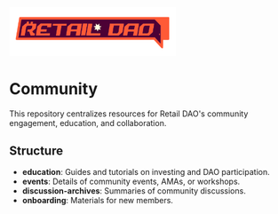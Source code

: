<img src="https://raw.githubusercontent.com/RetailDAO/Docs/refs/heads/main/branding/logos/RD_logo_Ex_ver_Color_chipotle_variant.png" alt="Retail_DAO_logo" width="300">

# Community
This repository centralizes resources for Retail DAO's community engagement, education, and collaboration.

## Structure
- **education**: Guides and tutorials on investing and DAO participation.
- **events**: Details of community events, AMAs, or workshops.
- **discussion-archives**: Summaries of community discussions.
- **onboarding**: Materials for new members.
